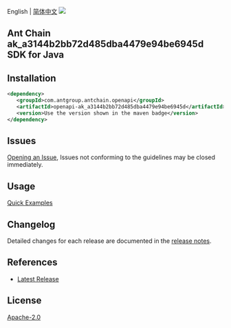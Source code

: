 English | [简体中文](README-CN.md)
![](https://aliyunsdk-pages.alicdn.com/icons/AlibabaCloud.svg)

## Ant Chain ak_a3144b2bb72d485dba4479e94be6945d SDK for Java

## Installation

```xml
<dependency>
   <groupId>com.antgroup.antchain.openapi</groupId>
   <artifactId>openapi-ak_a3144b2bb72d485dba4479e94be6945d</artifactId>
   <version>Use the version shown in the maven badge</version>
</dependency>
```

## Issues
[Opening an Issue](https://github.com/alipay/antchain-openapi-prod-sdk/issues/new), Issues not conforming to the guidelines may be closed immediately.

## Usage
[Quick Examples](https://github.com/alipay/antchain-openapi-prod-sdk/blob/master/docs/0-Examples-EN.md#quick-examples)

## Changelog
Detailed changes for each release are documented in the [release notes](./ChangeLog.txt).

## References
* [Latest Release](https://github.com/alipay/antchain-openapi-prod-sdk/)

## License
[Apache-2.0](http://www.apache.org/licenses/LICENSE-2.0)
